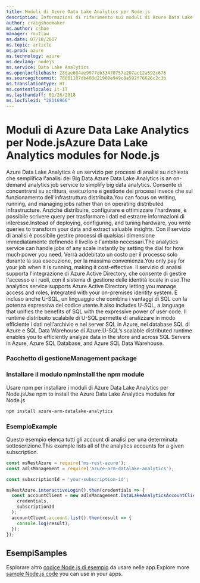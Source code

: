 ```yaml
---
title: Moduli di Azure Data Lake Analytics per Node.js
description: Informazioni di riferimento sui moduli di Azure Data Lake Analytics per Node.js
author: craigshoemaker
ms.author: cshoe
manager: routlaw
ms.date: 07/18/2017
ms.topic: article
ms.prod: azure
ms.technology: azure
ms.devlang: nodejs
ms.service: Data Lake Analytics
ms.openlocfilehash: 28dae604ae9977eb33470757e207ac12a592c676
ms.sourcegitcommit: 78001187db408d21909e949c8a592f76626c2c3b
ms.translationtype: HT
ms.contentlocale: it-IT
ms.lasthandoff: 01/26/2018
ms.locfileid: "28116966"
---
```

# <a name="azure-data-lake-analytics-modules-for-nodejs"></a><span data-ttu-id="a24fb-103">Moduli di Azure Data Lake Analytics per Node.js</span><span class="sxs-lookup"><span data-stu-id="a24fb-103">Azure Data Lake Analytics modules for Node.js</span></span>

<span data-ttu-id="a24fb-104">Azure Data Lake Analytics è un servizio per processi di analisi su richiesta che semplifica l'analisi dei Big Data.</span><span class="sxs-lookup"><span data-stu-id="a24fb-104">Azure Data Lake Analytics is an on-demand analytics job service to simplify big data analytics.</span></span> <span data-ttu-id="a24fb-105">Consente di concentrarsi su scrittura, esecuzione e gestione dei processi invece che sul funzionamento dell'infrastruttura distribuita.</span><span class="sxs-lookup"><span data-stu-id="a24fb-105">You can focus on writing, running, and managing jobs rather than on operating distributed infrastructure.</span></span> <span data-ttu-id="a24fb-106">Anziché distribuire, configurare e ottimizzare l'hardware, è possibile scrivere query per trasformare i dati ed estrarre informazioni di interesse.</span><span class="sxs-lookup"><span data-stu-id="a24fb-106">Instead of deploying, configuring, and tuning hardware, you write queries to transform your data and extract valuable insights.</span></span> <span data-ttu-id="a24fb-107">Con il servizio di analisi è possibile gestire processi di qualsiasi dimensione immediatamente definendo il livello e l'ambito necessari.</span><span class="sxs-lookup"><span data-stu-id="a24fb-107">The analytics service can handle jobs of any scale instantly by setting the dial for how much power you need.</span></span> <span data-ttu-id="a24fb-108">Verrà addebitato un costo per il processo solo durante la sua esecuzione, per la massima convenienza.</span><span class="sxs-lookup"><span data-stu-id="a24fb-108">You only pay for your job when it is running, making it cost-effective.</span></span> <span data-ttu-id="a24fb-109">Il servizio di analisi supporta l'integrazione di Azure Active Directory, che consente di gestire l'accesso e i ruoli, con il sistema di gestione delle identità locale in uso.</span><span class="sxs-lookup"><span data-stu-id="a24fb-109">The analytics service supports Azure Active Directory letting you manage access and roles, integrated with your on-premises identity system.</span></span> <span data-ttu-id="a24fb-110">È incluso anche U-SQL, un linguaggio che combina i vantaggi di SQL con la potenza espressiva del codice utente.</span><span class="sxs-lookup"><span data-stu-id="a24fb-110">It also includes U-SQL, a language that unifies the benefits of SQL with the expressive power of user code.</span></span> <span data-ttu-id="a24fb-111">Il runtime distribuito scalabile di U-SQL permette di analizzare in modo efficiente i dati nell'archivio e nel server SQL in Azure, nel database SQL di Azure e SQL Data Warehouse di Azure.</span><span class="sxs-lookup"><span data-stu-id="a24fb-111">U-SQL’s scalable distributed runtime enables you to efficiently analyze data in the store and across SQL Servers in Azure, Azure SQL Database, and Azure SQL Data Warehouse.</span></span>

### <a name="management-package"></a><span data-ttu-id="a24fb-112">Pacchetto di gestione</span><span class="sxs-lookup"><span data-stu-id="a24fb-112">Management package</span></span>

### <a name="install-the-npm-module"></a><span data-ttu-id="a24fb-113">Installare il modulo npm</span><span class="sxs-lookup"><span data-stu-id="a24fb-113">Install the npm module</span></span>

<span data-ttu-id="a24fb-114">Usare npm per installare i moduli di Azure Data Lake Analytics per Node.js</span><span class="sxs-lookup"><span data-stu-id="a24fb-114">Use npm to install the Azure Data Lake Analytics modules for Node.js</span></span>

```bash
npm install azure-arm-datalake-analytics
```

### <a name="example"></a><span data-ttu-id="a24fb-115">Esempio</span><span class="sxs-lookup"><span data-stu-id="a24fb-115">Example</span></span>

<span data-ttu-id="a24fb-116">Questo esempio elenca tutti gli account di analisi per una determinata sottoscrizione.</span><span class="sxs-lookup"><span data-stu-id="a24fb-116">This example lists all of the analytics accounts for a given subscription.</span></span>

```javascript
const msRestAzure = require('ms-rest-azure');
const adlsManagement = require('azure-arm-datalake-analytics');

const subscriptionId = 'your-subscription-id';

msRestAzure.interactiveLogin().then(credentials => {
  const accountClient = new adlsManagement.DataLakeAnalyticsAccountClient(
    credentials,
    subscriptionId
  );
  accountClient.account.list().then(result => {
    console.log(result);
  });
});
```

## <a name="samples"></a><span data-ttu-id="a24fb-117">Esempi</span><span class="sxs-lookup"><span data-stu-id="a24fb-117">Samples</span></span>

<span data-ttu-id="a24fb-118">Esplorare altro [codice Node.js di esempio](https://azure.microsoft.com/resources/samples/?platform=nodejs) da usare nelle app.</span><span class="sxs-lookup"><span data-stu-id="a24fb-118">Explore more [sample Node.js code](https://azure.microsoft.com/resources/samples/?platform=nodejs) you can use in your apps.</span></span>
